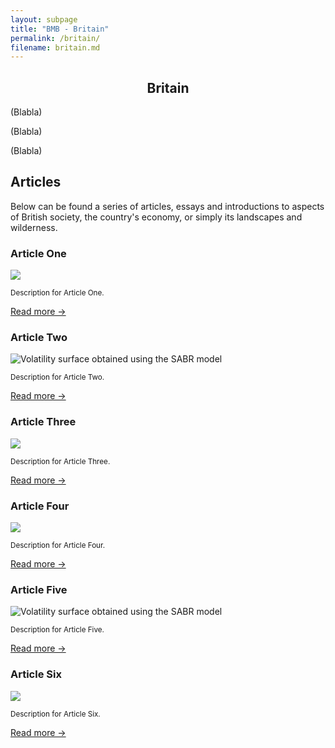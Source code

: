 ```yaml
---
layout: subpage
title: "BMB - Britain"
permalink: /britain/
filename: britain.md
---
```


<section class="" id="">
  <div class="container-lg p-responsive py-5 py-md-6 ">
    <h1 style="text-align:center;" class="less-shiny-text myboldclass alt-h1 mb-2">Britain</h1>
    <p style="text-align:justify; text-justify: inter-word;" class="text-gray">
    (Blabla)
    </p>
    <p style="text-align:justify; text-justify: inter-word;" class="text-gray">
    (Blabla)
    </p>
  </div>
</section>

<div class="picturemidwaylondon pt-4 pb-5">
</div>

<section class="" id="">
  <div class="container-lg p-responsive py-5 py-md-6 ">
    <p style="text-align:justify; text-justify: inter-word;" class="text-gray">
      (Blabla)
    </p>
  </div>
</section>

<section class="bg-gray-light" id="Articles">
<h2 class="alt-h2 text-center mb-3 py-3 mt-lg-6" id="more-than-just-code">Articles</h2>
  <div class="container-lg p-responsive py-4 py-md-0">
    <p class="alt-lead text-gray text-center col-md-10 mx-auto"> Below can be found a series of articles, essays and introductions to aspects of British society, the country's economy, or simply its landscapes and wilderness.</p>
    <div class="my-4 my-lg-6 clearfix gutter-spacious">
      <!-- Here is where you can put your three latest articles, and shift the previews cyclicly as soon as you write a new one. -->
      <div class="col-md-4 float-left project-border">
        <h3 class="alt-h3 mb-3 text-center extraroomabove">Article One</h3>
        <p>
          <img src="assets/img/fractal.jpg" class="img-border" />
        </p>
        <small>Description for Article One.</small>
        <p class="py-4 text-center">
          <a href="" target="_blank" class="btn btn-outline">Read more &rarr;</a>
        </p>
      </div>
      <div class="col-md-4 float-left project-border">
        <h3 class="alt-h3 mb-3 text-center extraroomabove">Article Two</h3>
        <p>
          <img src="assets/img/fractal.jpg" class="img-border" alt="Volatility surface obtained using the SABR model"/>
        </p>
        <small>Description for Article Two.</small>
        <!-- <small>SABR is a stochastic volatility model, used in particular to capture smile when determining a full range of option prices, based on a finite number of liquid observations. I look to visualise the smile dynamics using React.</small> -->
        <p class="py-4 text-center">
          <a href="" target="_blank" class="btn btn-outline">Read more &rarr;</a>
        </p>
      </div>
      <div class="col-md-4 float-left project-border">
        <h3 class="alt-h3 mb-3 text-center extraroomabove">Article Three</h3>
        <p>
          <img src="assets/img/fractal.jpg" class="img-border"/>
        </p>
        <small>Description for Article Three.</small>
        <p class="py-4 text-center">
          <a href="" target="_blank" class="btn btn-outline">Read more &rarr;</a>
        </p>
      </div>
    </div>
  </div>
    <div class="container-lg p-responsive py-4 py-md-0 ">
    <div class="my-4 my-lg-6 clearfix gutter-spacious">
      <!-- Here is where you can put your three latest articles, and shift the previews cyclicly as soon as you write a new one. -->
      <div class="col-md-4 float-left project-border">
        <h3 class="alt-h3 mb-3 text-center extraroomabove">Article Four</h3>
        <p>
          <img src="assets/img/fractal.jpg" class="img-border" />
        </p>
        <small>Description for Article Four.</small>
        <p class="py-4 text-center">
          <a href="" target="_blank" class="btn btn-outline">Read more &rarr;</a>
        </p>
      </div>
      <div class="col-md-4 float-left project-border">
        <h3 class="alt-h3 mb-3 text-center extraroomabove">Article Five</h3>
        <p>
          <img src="assets/img/fractal.jpg" class="img-border" alt="Volatility surface obtained using the SABR model"/>
        </p>
        <small>Description for Article Five.</small>
        <!-- <small>SABR is a stochastic volatility model, used in particular to capture smile when determining a full range of option prices, based on a finite number of liquid observations. I look to visualise the smile dynamics using React.</small> -->
        <p class="py-4 text-center">
          <a href="" target="_blank" class="btn btn-outline">Read more &rarr;</a>
        </p>
      </div>
      <div class="col-md-4 float-left project-border">
        <h3 class="alt-h3 mb-3 text-center extraroomabove">Article Six</h3>
        <p>
          <img src="assets/img/fractal.jpg" class="img-border"/>
        </p>
        <small>Description for Article Six.</small>
        <p class="py-4 text-center">
          <a href="" target="_blank" class="btn btn-outline">Read more &rarr;</a>
        </p>
      </div>
    </div>
  </div>
</section>
